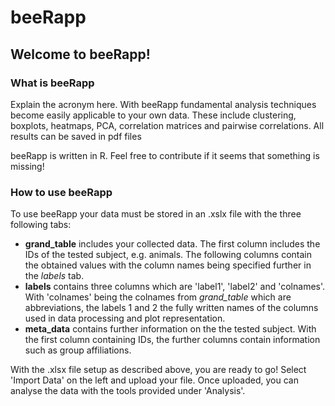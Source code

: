 # beeRapp
## Welcome to beeRapp! 
### What is beeRapp
Explain the acronym here. 
With beeRapp fundamental analysis techniques become easily applicable to your own data. 
These include clustering, boxplots, heatmaps, PCA, correlation matrices and pairwise correlations.
All results can be saved in pdf files


beeRapp is written in R. Feel free to contribute if it seems that something is missing!
 
### How to use beeRapp 
To use beeRapp your data must be stored in an .xslx file with the three following tabs:  
- __grand_table__ includes your collected data. The first column includes the IDs of the tested subject, e.g. animals. 
The following columns contain the obtained values with the column names being specified further in the _labels_ tab.
- __labels__ contains three columns which are 'label1', 'label2' and 'colnames'. 
With 'colnames' being the colnames from _grand_table_ which are abbreviations, the labels 1 and 2 the fully written names 
of the columns used in data processing and plot representation.
- __meta_data__ contains further information on the the tested subject. With the first column containing IDs, the further columns contain information such as group affiliations.
                         
With the .xlsx file setup as described above, you are ready to go! Select 'Import Data' on the left and upload your file. Once uploaded, you can analyse the data with the tools provided under 'Analysis'.

